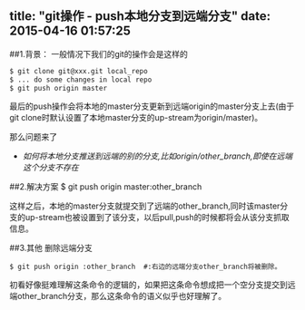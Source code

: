 title: "git操作 - push本地分支到远端分支"
date: 2015-04-16 01:57:25
---

##1.背景：
一般情况下我们的git的操作会是这样的

``` bash
$ git clone git@xxx.git local_repo
$ ... do some changes in local repo
$ git push origin master
```

最后的push操作会将本地的master分支更新到远端origin的master分支上去(由于git clone时默认设置了本地master分支的up-stream为origin/master)。

那么问题来了

* *如何将本地分支推送到远端的别的分支,比如origin/other_branch,即使在远端这个分支不存在*

##2.解决方案
	$ git push origin master:other_branch

这样之后，本地的master分支就提交到了远端的other_branch,同时该master分支的up-stream也被设置到了该分支，以后pull,push的时候都将会从该分支抓取信息。

##3.其他
删除远端分支

	$ git push origin :other_branch  #:右边的远端分支other_branch将被删除。

初看好像挺难理解这条命令的逻辑的，如果把这条命令想成把一个空分支提交到远端other_branch分支，那么这条命令的语义似乎也好理解了。